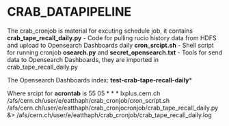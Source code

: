 # CRAB_DATAPIPELINE

The crab_cronjob is material for excuting schedule job, it contains
**crab_tape_recall_daily.py** - Code for pulling rucio history data from HDFS and upload to Opensearch Dashboards daily
**cron_srcipt.sh** - Shell script for running cronjob
**osearch.py** and **secret_opensearch.txt** - Tools for send data to Opensearch Dashboards, they are imported in crab_tape_recall_daily.py

The Opensearch Dashboards index: **test-crab-tape-recall-daily***

Where srcipt for **acrontab** is
55 05 * * * lxplus.cern.ch /afs/cern.ch/user/e/eatthaph/crab_cronjob/cron_script.sh /afs/cern.ch/user/e/eatthaph/crab_cronjocronjob/crab_tape_recall_daily.py &> /afs/cern.ch/user/e/eatthaph/crab_cronjob/crab_tape_recall_daily.log
